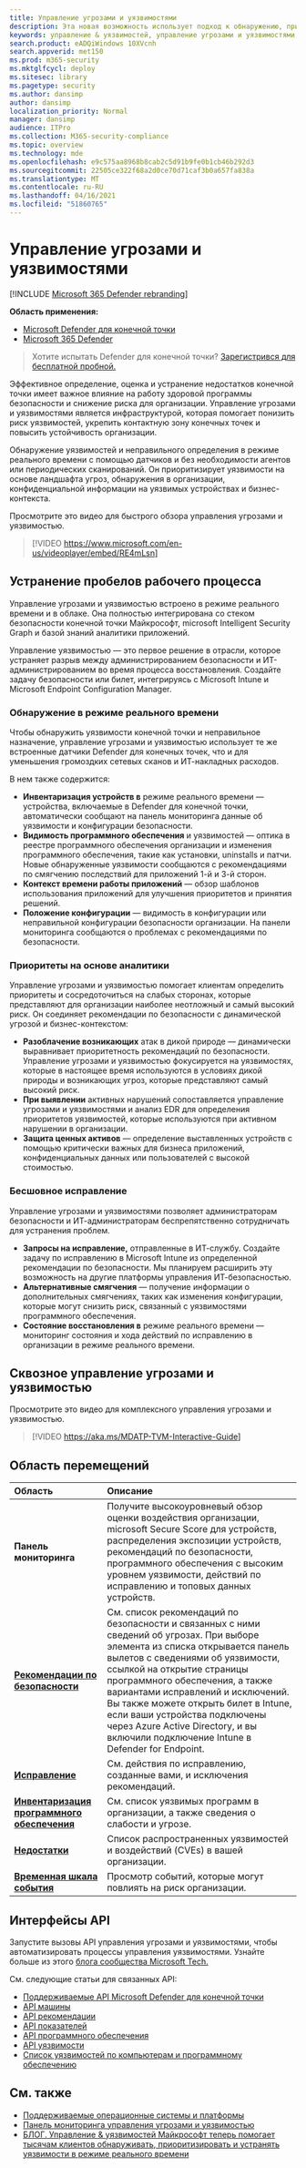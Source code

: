 ```yaml
---
title: Управление угрозами и уязвимостями
description: Эта новая возможность использует подход к обнаружению, приоритетизации и исправлению уязвимостей конечных точек и неправильной оценки с учетом изменения рисков.
keywords: управление & уязвимостей, управление угрозами и уязвимостями, MDATP TVM, MDATP-TVM, управление уязвимостями, оценка уязвимостей, сканирование угроз и уязвимостей, оценка безопасной конфигурации, защита microsoft для конечной точки, защита microsoft defender atp, уязвимости конечной точки, следующее поколение
search.product: eADQiWindows 10XVcnh
search.appverid: met150
ms.prod: m365-security
ms.mktglfcycl: deploy
ms.sitesec: library
ms.pagetype: security
ms.author: dansimp
author: dansimp
localization_priority: Normal
manager: dansimp
audience: ITPro
ms.collection: M365-security-compliance
ms.topic: overview
ms.technology: mde
ms.openlocfilehash: e9c575aa8968b8cab2c5d91b9fe0b1cb46b292d3
ms.sourcegitcommit: 22505ce322f68a2d0ce70d71caf3b0a657fa838a
ms.translationtype: MT
ms.contentlocale: ru-RU
ms.lasthandoff: 04/16/2021
ms.locfileid: "51860765"
---
```

# <a name="threat-and-vulnerability-management"></a>Управление угрозами и уязвимостями

[!INCLUDE [Microsoft 365 Defender rebranding](../../includes/microsoft-defender.md)]

**Область применения:**
- [Microsoft Defender для конечной точки](https://go.microsoft.com/fwlink/p/?linkid=2154037)
- [Microsoft 365 Defender](https://go.microsoft.com/fwlink/?linkid=2118804)


>Хотите испытать Defender для конечной точки? [Зарегистрився для бесплатной пробной.](https://www.microsoft.com/microsoft-365/windows/microsoft-defender-atp?ocid=docs-wdatp-portaloverview-abovefoldlink)

Эффективное определение, оценка и устранение недостатков конечной точки имеет важное влияние на работу здоровой программы безопасности и снижение риска для организации. Управление угрозами и уязвимостями является инфраструктурой, которая помогает понизить риск уязвимостей, укрепить контактную зону конечных точек и повысить устойчивость организации.

Обнаружение уязвимостей и неправильного определения в режиме реального времени с помощью датчиков и без необходимости агентов или периодических сканирований. Он приоритизирует уязвимости на основе ландшафта угроз, обнаружения в организации, конфиденциальной информации на уязвимых устройствах и бизнес-контекста.

Просмотрите это видео для быстрого обзора управления угрозами и уязвимостью.

>[!VIDEO https://www.microsoft.com/en-us/videoplayer/embed/RE4mLsn]

## <a name="bridging-the-workflow-gaps"></a>Устранение пробелов рабочего процесса

Управление угрозами и уязвимостью встроено в режиме реального времени и в облаке. Она полностью интегрирована со стеком безопасности конечной точки Майкрософт, microsoft Intelligent Security Graph и базой знаний аналитики приложений.  

Управление уязвимостью — это первое решение в отрасли, которое устраняет разрыв между администрированием безопасности и ИТ-администрированием во время процесса восстановления. Создайте задачу безопасности или билет, интегрируясь с Microsoft Intune и Microsoft Endpoint Configuration Manager.

### <a name="real-time-discovery"></a>Обнаружение в режиме реального времени

Чтобы обнаружить уязвимости конечной точки и неправильное назначение, управление угрозами и уязвимостью использует те же встроенные датчики Defender для конечных точек, что и для уменьшения громоздких сетевых сканов и ИТ-накладных расходов.

В нем также содержится:

- **Инвентаризация устройств в** режиме реального времени — устройства, включаемые в Defender для конечной точки, автоматически сообщают на панель мониторинга данные об уязвимости и конфигурации безопасности.
- **Видимость программного обеспечения** и уязвимостей — оптика в реестре программного обеспечения организации и изменения программного обеспечения, такие как установки, uninstalls и патчи. Новые обнаруженные уязвимости сообщаются с рекомендациями по смягчению последствий для приложений 1-й и 3-й сторон.
- **Контекст времени работы приложений** — обзор шаблонов использования приложений для улучшения приоритетов и принятия решений.
- **Положение конфигурации** — видимость в конфигурации или неправильной конфигурации безопасности организации. На панели мониторинга сообщаются о проблемах с рекомендациями по безопасности.

### <a name="intelligence-driven-prioritization"></a>Приоритеты на основе аналитики

Управление угрозами и уязвимостью помогает клиентам определить приоритеты и сосредоточиться на слабых сторонах, которые представляют для организации наиболее неотложный и самый высокий риск. Он соединяет рекомендации по безопасности с динамической угрозой и бизнес-контекстом:

- **Разоблачение возникающих** атак в дикой природе — динамически выравнивает приоритетность рекомендаций по безопасности. Управление угрозами и уязвимостью фокусируется на уязвимостях, которые в настоящее время используются в условиях дикой природы и возникающих угроз, которые представляют самый высокий риск.
- **При выявлении** активных нарушений сопоставляется управление угрозами и уязвимостями и анализ EDR для определения приоритетов уязвимостей, которые используются при активном нарушении в организации.
- **Защита ценных активов** — определение выставленных устройств с помощью критически важных для бизнеса приложений, конфиденциальных данных или пользователей с высокой стоимостью.

### <a name="seamless-remediation"></a>Бесшовное исправление

Управление угрозами и уязвимостями позволяет администраторам безопасности и ИТ-администраторам беспрепятственно сотрудничать для устранения проблем.

- **Запросы на исправление,** отправленные в ИТ-службу. Создайте задачу по исправлению в Microsoft Intune из определенной рекомендации по безопасности. Мы планируем расширить эту возможность на другие платформы управления ИТ-безопасностью.
- **Альтернативные смягчения** — получение информации о дополнительных смягчениях, таких как изменения конфигурации, которые могут снизить риск, связанный с уязвимостями программного обеспечения.
- **Состояние восстановления в** режиме реального времени — мониторинг состояния и хода действий по исправлению в организации в режиме реального времени.

## <a name="threat-and-vulnerability-management-walk-through"></a>Сквозное управление угрозами и уязвимостью

Просмотрите это видео для комплексного управления угрозами и уязвимостью.

>[!VIDEO https://aka.ms/MDATP-TVM-Interactive-Guide]

## <a name="navigation-pane"></a>Область перемещений 

Область | Описание
:---|:---
**Панель мониторинга**   | Получите высокоуровневый обзор оценки воздействия организации, microsoft Secure Score для устройств, распределения экспозиции устройств, рекомендаций по безопасности, программного обеспечения с высоким уровнем уязвимости, действий по исправлению и топовых данных устройств.
[**Рекомендации по безопасности**](tvm-security-recommendation.md) | См. список рекомендаций по безопасности и связанных с ними сведений об угрозах. При выборе элемента из списка открывается панель вылетов с сведениями об уязвимости, ссылкой на открытие страницы программного обеспечения, а также вариантами исправлений и исключений. Вы также можете открыть билет в Intune, если ваши устройства подключены через Azure Active Directory, и вы включили подключение Intune в Defender for Endpoint.
[**Исправление**](tvm-remediation.md) | См. действия по исправлению, созданные вами, и исключения рекомендаций.
[**Инвентаризация программного обеспечения**](tvm-software-inventory.md) | См. список уязвимых программ в организации, а также сведения о слабости и угрозе.
[**Недостатки**](tvm-weaknesses.md) | Список распространенных уязвимостей и воздействий (CVEs) в вашей организации.
[**Временная шкала события**](threat-and-vuln-mgt-event-timeline.md) | Просмотр событий, которые могут повлиять на риск организации.

## <a name="apis"></a>Интерфейсы API

Запустите вызовы API управления угрозами и уязвимостями, чтобы автоматизировать процессы управления уязвимостями. Узнайте больше из этого [блога сообщества Microsoft Tech.](https://techcommunity.microsoft.com/t5/microsoft-defender-atp/threat-amp-vulnerability-management-apis-are-now-generally/ba-p/1304615)

См. следующие статьи для связанных API:

- [Поддерживаемые API Microsoft Defender для конечной точки](exposed-apis-list.md)
- [API машины](machine.md)
- [API рекомендации](vulnerability.md)
- [API показателей](score.md)
- [API программного обеспечения](software.md)
- [API уязвимости](vulnerability.md)
- [Список уязвимостей по компьютерам и программному обеспечению](get-all-vulnerabilities-by-machines.md)

## <a name="see-also"></a>См. также

- [Поддерживаемые операционные системы и платформы](tvm-supported-os.md)
- [Панель мониторинга управления угрозами и уязвимостью](tvm-dashboard-insights.md)
- [БЛОГ. Управление & уязвимостей Майкрософт теперь помогает тысячам клиентов обнаруживать, приоритизировать и устранять уязвимости в режиме реального времени](https://www.microsoft.com/security/blog/2019/07/02/microsofts-threat-vulnerability-management-now-helps-thousands-of-customers-to-discover-prioritize-and-remediate-vulnerabilities-in-real-time/)
